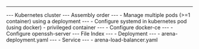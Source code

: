 ----------------------------------------------------------------------
--- Kubernetes cluster 
--- Assembly order 
---      - Manage multiple pods (>=1 container) using a deployment
---      - Configure systemd in kubernetes pod (using docker) - privileged container
---      - Configure docker-ce 
---      - Configure openssh-server
--- File Index
--- - Deployment
---   - arena-deployment.yaml 
--- - Service
---   - arena-load-balancer.yaml 

